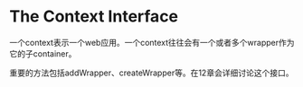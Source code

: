 # The Context Interface

一个context表示一个web应用。一个context往往会有一个或者多个wrapper作为它的子container。

重要的方法包括addWrapper、createWrapper等。在12章会详细讨论这个接口。